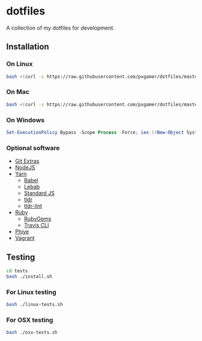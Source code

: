 # dotfiles

A collection of my dotfiles for development.

## Installation

### On Linux

```sh
bash <(curl -s https://raw.githubusercontent.com/pxgamer/dotfiles/master/install-linux.sh)
```

### On Mac

```sh
bash <(curl -s https://raw.githubusercontent.com/pxgamer/dotfiles/master/install-osx.sh)
```

### On Windows

```powershell
Set-ExecutionPolicy Bypass -Scope Process -Force; iex ((New-Object System.Net.WebClient).DownloadString('https://raw.githubusercontent.com/pxgamer/dotfiles/master/install-win.ps1'))
```

### Optional software

- [Git Extras](https://github.com/tj/git-extras)
- [NodeJS](https://nodejs.org)
- [Yarn](https://yarnpkg.org)
	- [Babel](https://yarn.pm/babel)
	- [Lebab](https://yarn.pm/lebab)
	- [Standard JS](https://yarn.pm/standard)
	- [tldr](https://yarn.pm/tldr)
	- [tldr-lint](https://yarn.pm/tldr-lint)
- [Ruby](https://www.ruby-lang.org)
	- [RubyGems](https://rubygems.org)
	- [Travis CLI](https://github.com/travis-ci/travis.rb)
- [Phive](https://github.com/phar-io/phive)
- [Vagrant](https://vagrantup.com)

## Testing

```bash
cd tests
bash ./install.sh
```

### For Linux testing

```bash
bash ./linux-tests.sh
```

### For OSX testing

```bash
bash ./osx-tests.sh
```
